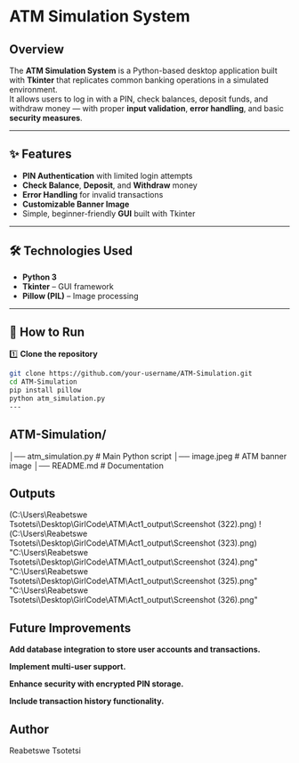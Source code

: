 # ATM Simulation System

## Overview
The **ATM Simulation System** is a Python-based desktop application built with **Tkinter** that replicates common banking operations in a simulated environment.  
It allows users to log in with a PIN, check balances, deposit funds, and withdraw money — with proper **input validation**, **error handling**, and basic **security measures**.

---

## ✨ Features
- **PIN Authentication** with limited login attempts
- **Check Balance**, **Deposit**, and **Withdraw** money
- **Error Handling** for invalid transactions
- **Customizable Banner Image**
- Simple, beginner-friendly **GUI** built with Tkinter

---

## 🛠 Technologies Used
- **Python 3**
- **Tkinter** – GUI framework
- **Pillow (PIL)** – Image processing

---

## 🚀 How to Run

1️⃣ **Clone the repository**  
```bash
git clone https://github.com/your-username/ATM-Simulation.git
cd ATM-Simulation
pip install pillow
python atm_simulation.py
---
```
## ATM-Simulation/
│── atm_simulation.py     # Main Python script
│── image.jpeg            # ATM banner image
│── README.md             # Documentation

## Outputs
(C:\Users\Reabetswe Tsotetsi\Desktop\GirlCode\ATM\Act1_output\Screenshot (322).png)
!(C:\Users\Reabetswe Tsotetsi\Desktop\GirlCode\ATM\Act1_output\Screenshot (323).png)
"C:\Users\Reabetswe Tsotetsi\Desktop\GirlCode\ATM\Act1_output\Screenshot (324).png"
"C:\Users\Reabetswe Tsotetsi\Desktop\GirlCode\ATM\Act1_output\Screenshot (325).png"
"C:\Users\Reabetswe Tsotetsi\Desktop\GirlCode\ATM\Act1_output\Screenshot (326).png"

## Future Improvements
**Add database integration to store user accounts and transactions.**

**Implement multi-user support.**

**Enhance security with encrypted PIN storage.**

**Include transaction history functionality.**

## Author
Reabetswe Tsotetsi
